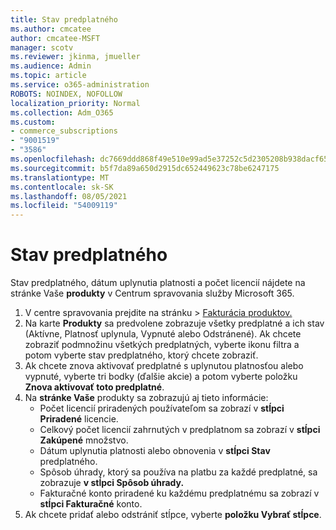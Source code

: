 ```yaml
---
title: Stav predplatného
ms.author: cmcatee
author: cmcatee-MSFT
manager: scotv
ms.reviewer: jkinma, jmueller
ms.audience: Admin
ms.topic: article
ms.service: o365-administration
ROBOTS: NOINDEX, NOFOLLOW
localization_priority: Normal
ms.collection: Adm_O365
ms.custom:
- commerce_subscriptions
- "9001519"
- "3586"
ms.openlocfilehash: dc7669ddd868f49e510e99ad5e37252c5d2305208b938dacf65fd92a1d9fb137
ms.sourcegitcommit: b5f7da89a650d2915dc652449623c78be6247175
ms.translationtype: MT
ms.contentlocale: sk-SK
ms.lasthandoff: 08/05/2021
ms.locfileid: "54009119"
---
```

# <a name="subscription-status"></a>Stav predplatného

Stav predplatného, dátum uplynutia platnosti a počet licencií nájdete na stránke Vaše **produkty** v Centrum spravovania služby Microsoft 365.

1. V centre spravovania prejdite na stránku  >  [Fakturácia produktov.](https://go.microsoft.com/fwlink/p/?linkid=842054)
2. Na karte **Produkty** sa predvolene zobrazuje všetky predplatné a ich stav (Aktívne, Platnosť uplynula, Vypnuté alebo Odstránené). Ak chcete zobraziť podmnožinu všetkých predplatných,  vyberte ikonu filtra a potom vyberte stav predplatného, ktorý chcete zobraziť.
3. Ak chcete znova aktivovať predplatné s uplynutou platnosťou alebo vypnuté, vyberte tri bodky (ďalšie akcie) a potom vyberte položku **Znova aktivovať toto predplatné**.
4. Na **stránke Vaše** produkty sa zobrazujú aj tieto informácie:
    - Počet licencií priradených používateľom sa zobrazí v **stĺpci Priradené** licencie.
    - Celkový počet licencií zahrnutých v predplatnom sa zobrazí v **stĺpci Zakúpené** množstvo.
    - Dátum uplynutia platnosti alebo obnovenia v **stĺpci Stav** predplatného.
    - Spôsob úhrady, ktorý sa používa na platbu za každé predplatné, sa zobrazuje **v stĺpci Spôsob úhrady.**
    - Fakturačné konto priradené ku každému predplatnému sa zobrazí v **stĺpci Fakturačné** konto.
5. Ak chcete pridať alebo odstrániť stĺpce, vyberte **položku Vybrať stĺpce**.